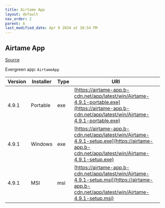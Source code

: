 ```yaml
---
title: Airtame App
layout: default
nav_order: 2
parent: A
last_modified_date: Apr 9 2024 at 10:54 PM
---
```


## Airtame App

[Source](https://airtame.com/)

Evergreen app: `AirtameApp`

| Version | Installer | Type | URI                                                                                                                                                |
| ------- | --------- | ---- | -------------------------------------------------------------------------------------------------------------------------------------------------- |
| 4.9.1   | Portable  | exe  | [https://airtame-app.b-cdn.net/app/latest/win/Airtame-4.9.1-portable.exe](https://airtame-app.b-cdn.net/app/latest/win/Airtame-4.9.1-portable.exe) |
| 4.9.1   | Windows   | exe  | [https://airtame-app.b-cdn.net/app/latest/win/Airtame-4.9.1-setup.exe](https://airtame-app.b-cdn.net/app/latest/win/Airtame-4.9.1-setup.exe)       |
| 4.9.1   | MSI       | msi  | [https://airtame-app.b-cdn.net/app/latest/win/Airtame-4.9.1-setup.msi](https://airtame-app.b-cdn.net/app/latest/win/Airtame-4.9.1-setup.msi)       |
